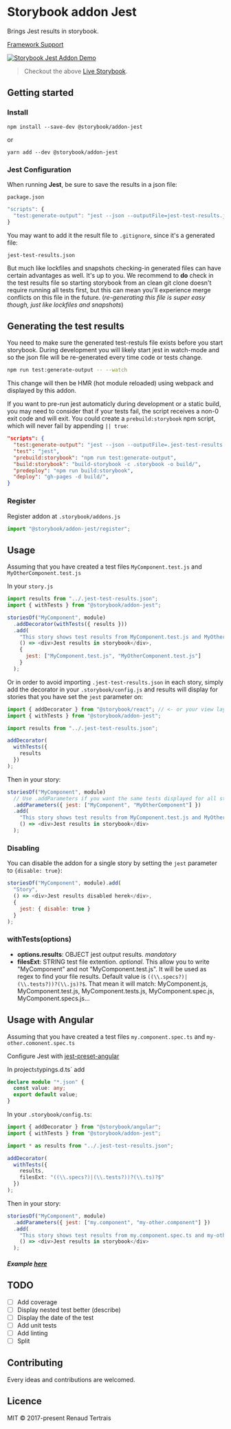 # Storybook addon Jest

Brings Jest results in storybook.

[Framework Support](https://github.com/storybooks/storybook/blob/master/ADDONS_SUPPORT.md)

[![Storybook Jest Addon Demo](https://raw.githubusercontent.com/storybooks/storybook-addon-jest/master/storybook-addon-jest.gif)](http://storybooks-official.netlify.com/?selectedKind=Addons%7Cjest&selectedStory=withTests&full=0&addons=1&stories=1&panelRight=0&addonPanel=storybook%2Ftests%2Fpanel)

> Checkout the above [Live Storybook](http://storybooks-official.netlify.com/?selectedKind=Addons%7Cjest&selectedStory=withTests&full=0&addons=1&stories=1&panelRight=0&addonPanel=storybook%2Ftests%2Fpanel).

## Getting started

### Install

`npm install --save-dev @storybook/addon-jest`

or

`yarn add --dev @storybook/addon-jest`

### Jest Configuration

When running **Jest**, be sure to save the results in a json file:

`package.json`

```js
"scripts": {
  "test:generate-output": "jest --json --outputFile=jest-test-results.json"
}
```

You may want to add it the result file to `.gitignore`, since it's a generated file:

```
jest-test-results.json
```

But much like lockfiles and snapshots checking-in generated files can have certain advantages as well. It's up to you.
We recommend to **do** check in the test results file so starting storybook from an clean git clone doesn't require running all tests first,
but this can mean you'll experience merge conflicts on this file in the future. (_re-generating this file is super easy though, just like lockfiles and snapshots_)

## Generating the test results

You need to make sure the generated test-restuls file exists before you start storybook.
During development you will likely start jest in watch-mode
and so the json file will be re-generated every time code or tests change.

```sh
npm run test:generate-output -- --watch
```

This change will then be HMR (hot module reloaded) using webpack and displayed by this addon.

If you want to pre-run jest automaticly during development or a static build,
you may need to consider that if your tests fail, the script receives a non-0 exit code and will exit.
You could create a `prebuild:storybook` npm script, which will never fail by appending `|| true`:

```json
"scripts": {
  "test:generate-output": "jest --json --outputFile=.jest-test-results.json || true",
  "test": "jest",
  "prebuild:storybook": "npm run test:generate-output",
  "build:storybook": "build-storybook -c .storybook -o build/",
  "predeploy": "npm run build:storybook",
  "deploy": "gh-pages -d build/",
}
```

### Register

Register addon at `.storybook/addons.js`

```js
import "@storybook/addon-jest/register";
```

## Usage

Assuming that you have created a test files `MyComponent.test.js` and `MyOtherComponent.test.js`

In your `story.js`

```js
import results from "../.jest-test-results.json";
import { withTests } from "@storybook/addon-jest";

storiesOf("MyComponent", module)
  .addDecorator(withTests({ results }))
  .add(
    "This story shows test results from MyComponent.test.js and MyOtherComponent.test.js",
    () => <div>Jest results in storybook</div>,
    {
      jest: ["MyComponent.test.js", "MyOtherComponent.test.js"]
    }
  );
```

Or in order to avoid importing `.jest-test-results.json` in each story, simply add the decorator in your `.storybook/config.js` and results will display for stories that you have set the `jest` parameter on:

```js
import { addDecorator } from "@storybook/react"; // <- or your view layer
import { withTests } from "@storybook/addon-jest";

import results from "../.jest-test-results.json";

addDecorator(
  withTests({
    results
  })
);
```

Then in your story:

```js
storiesOf("MyComponent", module)
  // Use .addParameters if you want the same tests displayed for all stories of the component
  .addParameters({ jest: ["MyComponent", "MyOtherComponent"] })
  .add(
    "This story shows test results from MyComponent.test.js and MyOtherComponent.test.js",
    () => <div>Jest results in storybook</div>
  );
```

### Disabling

You can disable the addon for a single story by setting the `jest` parameter to `{disable: true}`:

```js
storiesOf("MyComponent", module).add(
  "Story",
  () => <div>Jest results disabled herek</div>,
  {
    jest: { disable: true }
  }
);
```

### withTests(options)

- **options.results**: OBJECT jest output results. _mandatory_
- **filesExt**: STRING test file extention. _optional_. This allow you to write "MyComponent" and not "MyComponent.test.js". It will be used as regex to find your file results. Default value is `((\\.specs?)|(\\.tests?))?(\\.js)?$`. That mean it will match: MyComponent.js, MyComponent.test.js, MyComponent.tests.js, MyComponent.spec.js, MyComponent.specs.js...

## Usage with Angular

Assuming that you have created a test files `my.component.spec.ts` and `my-other.comonent.spec.ts`

Configure Jest with [jest-preset-angular](https://www.npmjs.com/package/jest-preset-angular)

In project`s`typings.d.ts` add

```ts
declare module "*.json" {
  const value: any;
  export default value;
}
```

In your `.storybook/config.ts`:

```ts
import { addDecorator } from "@storybook/angular";
import { withTests } from "@storybook/addon-jest";

import * as results from "../.jest-test-results.json";

addDecorator(
  withTests({
    results,
    filesExt: "((\\.specs?)|(\\.tests?))?(\\.ts)?$"
  })
);
```

Then in your story:

```js
storiesOf("MyComponent", module)
  .addParameters({ jest: ["my.component", "my-other.component"] })
  .add(
    "This story shows test results from my.component.spec.ts and my-other.component.spec.ts",
    () => <div>Jest results in storybook</div>
  );
```

##### Example [here](https://github.com/storybooks/storybook/tree/master/examples/angular-cli)

## TODO

- [ ] Add coverage
- [ ] Display nested test better (describe)
- [ ] Display the date of the test
- [ ] Add unit tests
- [ ] Add linting
- [ ] Split <TestPanel />

## Contributing

Every ideas and contributions are welcomed.

## Licence

MIT © 2017-present Renaud Tertrais
